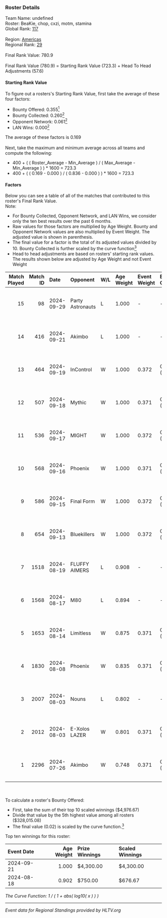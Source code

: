 ### Roster Details<br />
Team Name: undefined<br />
Roster: BeaKie, chop, cxzi, motm, stamina<br />
Global Rank: [117](../../standings_global_2024_10_02.md)<br />
<br />
Region: [Americas]( ../../standings_americas_2024_10_02.md)<br />
Regional Rank: [29]( ../../standings_americas_2024_10_02.md)<br />
<br />
Final Rank Value:  780.9<br />
<br />
Final Rank Value (780.9) = Starting Rank Value (723.3) + Head To Head Adjustments (57.6)<br />

#### Starting Rank Value<br />
To figure out a rosters's Starting Rank Value, first take the average of these four factors:<br />
- Bounty Offered: 0.355[<sup>1</sup>](#table2)
- Bounty Collected: 0.260[<sup>2</sup>](#table1)
- Opponent Network: 0.061[<sup>2</sup>](#table1)
- LAN Wins: 0.000[<sup>2</sup>](#table1)

The average of these factors is 0.169<br />
<br />
Next, take the maximum and minimum average across all teams and compute the following:<br />
- 400 + ( ( Roster_Average - Min_Average ) / ( Max_Average - Min_Average ) ) * 1600 = 723.3
- 400 + ( ( 0.169 - 0.000 ) / ( 0.836 - 0.000 ) ) * 1600 = 723.3


#### Factors<br />
Below you can see a table of all of the matches that contributed to this roster's Final Rank Value.<br />
Note:<br />

- For Bounty Collected, Opponent Network, and LAN Wins, we consider only the ten best results over the past 6 months.
- Raw values for those factors are multiplied by Age Weight. Bounty and Opponent Network values are also multiplied by Event Weight. The adjusted value is shown in parenthesis.
- The final value for a factor is the total of its adjusted values divided by 10. Bounty Collected is further scaled by the curve function[<sup>3</sup>](#curveFunction)
- Head to head adjustments are based on rosters' starting rank values. The results shown below are adjusted by Age Weight and not Event Weight
<span id="table1"></span><br />


| Match Played | Match ID | Date       | Opponent         | W/L | Age Weight | Event Weight | Bounty Collected | Opponent Network | LAN Wins  | H2H Adj. | Roster                              |
| -: | -: | :- | :- | :- | :- | :- | :- | :- | :- | -: | :- |
|           15 |       98 | 2024-09-29 | Party Astronauts | L   | 1.000      | -            | -                | -                | -         |   -11.08 | BeaKie, chop, cxzi, motm, stamina   |
|           14 |      416 | 2024-09-21 | Akimbo           | L   | 1.000      | -            | -                | -                | -         |   -14.47 | BeaKie, chop, CLASIA, motm, stamina |
|           13 |      464 | 2024-09-19 | InControl        | W   | 1.000      | 0.372        | 0.010 (0.004)    | 0.155 (0.058)    | 0 (0.000) |     9.63 | BeaKie, chop, CLASIA, motm, stamina |
|           12 |      507 | 2024-09-18 | Mythic           | W   | 1.000      | 0.371        | 0.005 (0.002)    | 0.294 (0.109)    | 0 (0.000) |    11.57 | BeaKie, chop, CLASIA, motm, stamina |
|           11 |      536 | 2024-09-17 | MIGHT            | W   | 1.000      | 0.372        | 0.006 (0.002)    | 0.069 (0.026)    | 0 (0.000) |    11.46 | BeaKie, chop, CLASIA, motm, stamina |
|           10 |      568 | 2024-09-16 | Phoenix          | W   | 1.000      | 0.371        | 0.002 (0.001)    | 0.167 (0.062)    | 0 (0.000) |    10.57 | BeaKie, chop, CLASIA, motm, stamina |
|            9 |      586 | 2024-09-15 | Final Form       | W   | 1.000      | 0.372        | 0.004 (0.001)    | 0.166 (0.062)    | 0 (0.000) |    10.91 | BeaKie, chop, CLASIA, motm, stamina |
|            8 |      654 | 2024-09-13 | Bluekillers      | W   | 1.000      | 0.372        | 0.002 (0.001)    | 0.000 (0.000)    | 0 (0.000) |     7.02 | BeaKie, chop, CLASIA, motm, stamina |
|            7 |     1518 | 2024-08-19 | FLUFFY AIMERS    | L   | 0.908      | -            | -                | -                | -         |   -15.26 | BeaKie, chop, CLASIA, motm, stamina |
|            6 |     1568 | 2024-08-17 | M80              | L   | 0.894      | -            | -                | -                | -         |    -1.30 | BeaKie, chop, CLASIA, motm, stamina |
|            5 |     1653 | 2024-08-14 | Limitless        | W   | 0.875      | 0.371        | 0.003 (0.001)    | 0.236 (0.077)    | 0 (0.000) |    12.05 | BeaKie, chop, CLASIA, motm, stamina |
|            4 |     1830 | 2024-08-08 | Phoenix          | W   | 0.835      | 0.371        | 0.002 (0.001)    | 0.167 (0.052)    | 0 (0.000) |    10.19 | BeaKie, chop, CLASIA, motm, stamina |
|            3 |     2007 | 2024-08-03 | Nouns            | L   | 0.802      | -            | -                | -                | -         |    -3.39 | BeaKie, chop, CLASIA, motm, stamina |
|            2 |     2012 | 2024-08-03 | E-Xolos LAZER    | W   | 0.801      | 0.371        | 0.006 (0.002)    | 0.452 (0.134)    | 0 (0.000) |    14.69 | BeaKie, chop, CLASIA, motm, stamina |
|            1 |     2296 | 2024-07-26 | Akimbo           | W   | 0.748      | 0.371        | 0.000 (0.000)    | 0.117 (0.032)    | 0 (0.000) |     5.00 | BeaKie, chop, CLASIA, motm, stamina |

<br />
<span id="table2"></span><br />
To calculate a roster's Bounty Offered:<br />

- First, take the sum of their top 10 scaled winnings ($4,976.67)
- Divide that value by the 5th highest value among all rosters ($328,015.08)
- The final value (0.02) is scaled by the curve function.[<sup>3</sup>](#curveFunction)

Top ten winnings for this roster:<br />

| Event Date | Age Weight | Prize Winnings | Scaled Winnings |
| :- | -: | :- | :- |
| 2024-09-21 |      1.000 | $4,300.00      | $4,300.00       |
| 2024-08-18 |      0.902 | $750.00        | $676.67         |


<span id="curveFunction"></span>_The Curve Function: 1 / ( 1 + abs( log10( x ) ) )_<br />

---
_Event data for Regional Standings provided by HLTV.org_<br />
